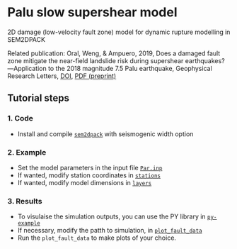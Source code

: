 # Palu slow supershear model
2D damage (low-velocity fault zone) model for dynamic rupture modelling in SEM2DPACK

Related publication: Oral, Weng, & Ampuero, 2019, Does a damaged fault zone mitigate the near-field
landslide risk during supershear earthquakes?—Application to the 2018 magnitude 7.5
Palu earthquake, Geophysical Research Letters, [DOI](https://doi.org/10.1029/2019GL085649), [PDF (preprint)](https://eartharxiv.org/repository/view/638/)

## Tutorial steps

### 1. Code 
* Install and compile [`sem2dpack`](xxx) with seismogenic width option


### 2. Example
* Set the model parameters in the input file [`Par.inp`](example_for_damage_2.5Dmodel/Par.inp)
* If wanted, modify station coordinates in [`stations`](example_for_damage_2.5Dmodel/stations)
* If wanted, modify model dimensions in [`layers`](example_for_damage_2.5Dmodel/layers)

### 3. Results
* To visulaise the simulation outputs, you can use the PY library in [`py-example`](py-example/)
* If necessary, modify the patth to simulation, in [`plot_fault_data`](py-example/plot_fault_data.py)
* Run the `plot_fault_data` to make plots of your choice. 
